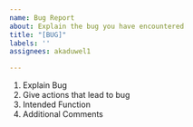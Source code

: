 ```yaml
---
name: Bug Report
about: Explain the bug you have encountered
title: "[BUG]"
labels: ''
assignees: akaduwel1

---
```


1. Explain Bug
2. Give actions that lead to bug
3. Intended Function 
4. Additional Comments
